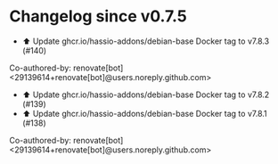 # Changelog since v0.7.5
- ⬆️ Update ghcr.io/hassio-addons/debian-base Docker tag to v7.8.3 (#140)

Co-authored-by: renovate[bot] <29139614+renovate[bot]@users.noreply.github.com> 
- ⬆️ Update ghcr.io/hassio-addons/debian-base Docker tag to v7.8.2 (#139) 
- ⬆️ Update ghcr.io/hassio-addons/debian-base Docker tag to v7.8.1 (#138)

Co-authored-by: renovate[bot] <29139614+renovate[bot]@users.noreply.github.com> 
